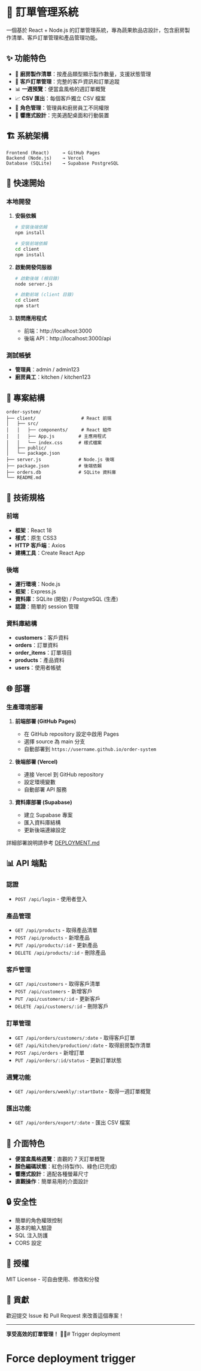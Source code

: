 # 🥬 訂單管理系統

一個基於 React + Node.js 的訂單管理系統，專為蔬果飲品店設計，包含廚房製作清單、客戶訂單管理和產品管理功能。

## ✨ 功能特色

- 🍃 **廚房製作清單**：按產品類型顯示製作數量，支援狀態管理
- 👥 **客戶訂單管理**：完整的客戶資訊和訂單追蹤
- 📊 **一週預覽**：便當盒風格的週訂單概覽
- 📈 **CSV 匯出**：每個客戶獨立 CSV 檔案
- 🔐 **角色管理**：管理員和廚房員工不同權限
- 📱 **響應式設計**：完美適配桌面和行動裝置

## 🏗️ 系統架構

```
Frontend (React)     → GitHub Pages
Backend (Node.js)    → Vercel
Database (SQLite)    → Supabase PostgreSQL
```

## 🚀 快速開始

### 本地開發

1. **安裝依賴**
   ```bash
   # 安裝後端依賴
   npm install
   
   # 安裝前端依賴
   cd client
   npm install
   ```

2. **啟動開發伺服器**
   ```bash
   # 啟動後端 (根目錄)
   node server.js
   
   # 啟動前端 (client 目錄)
   cd client
   npm start
   ```

3. **訪問應用程式**
   - 前端：http://localhost:3000
   - 後端 API：http://localhost:3000/api

### 測試帳號

- **管理員**：admin / admin123
- **廚房員工**：kitchen / kitchen123

## 📁 專案結構

```
order-system/
├── client/                 # React 前端
│   ├── src/
│   │   ├── components/     # React 組件
│   │   ├── App.js         # 主應用程式
│   │   └── index.css      # 樣式檔案
│   ├── public/
│   └── package.json
├── server.js              # Node.js 後端
├── package.json           # 後端依賴
├── orders.db              # SQLite 資料庫
└── README.md
```

## 🔧 技術規格

### 前端
- **框架**：React 18
- **樣式**：原生 CSS3
- **HTTP 客戶端**：Axios
- **建構工具**：Create React App

### 後端
- **運行環境**：Node.js
- **框架**：Express.js
- **資料庫**：SQLite (開發) / PostgreSQL (生產)
- **認證**：簡單的 session 管理

### 資料庫結構
- **customers**：客戶資料
- **orders**：訂單資料
- **order_items**：訂單項目
- **products**：產品資料
- **users**：使用者帳號

## 🌐 部署

### 生產環境部署

1. **前端部署 (GitHub Pages)**
   - 在 GitHub repository 設定中啟用 Pages
   - 選擇 source 為 main 分支
   - 自動部署到 `https://username.github.io/order-system`

2. **後端部署 (Vercel)**
   - 連接 Vercel 到 GitHub repository
   - 設定環境變數
   - 自動部署 API 服務

3. **資料庫部署 (Supabase)**
   - 建立 Supabase 專案
   - 匯入資料庫結構
   - 更新後端連線設定

詳細部署說明請參考 [DEPLOYMENT.md](./DEPLOYMENT.md)

## 📊 API 端點

### 認證
- `POST /api/login` - 使用者登入

### 產品管理
- `GET /api/products` - 取得產品清單
- `POST /api/products` - 新增產品
- `PUT /api/products/:id` - 更新產品
- `DELETE /api/products/:id` - 刪除產品

### 客戶管理
- `GET /api/customers` - 取得客戶清單
- `POST /api/customers` - 新增客戶
- `PUT /api/customers/:id` - 更新客戶
- `DELETE /api/customers/:id` - 刪除客戶

### 訂單管理
- `GET /api/orders/customers/:date` - 取得客戶訂單
- `GET /api/kitchen/production/:date` - 取得廚房製作清單
- `POST /api/orders` - 新增訂單
- `PUT /api/orders/:id/status` - 更新訂單狀態

### 週覽功能
- `GET /api/orders/weekly/:startDate` - 取得一週訂單概覽

### 匯出功能
- `GET /api/orders/export/:date` - 匯出 CSV 檔案

## 🎨 介面特色

- **便當盒風格週覽**：直觀的 7 天訂單概覽
- **顏色編碼狀態**：紅色(待製作)、綠色(已完成)
- **響應式設計**：適配各種螢幕尺寸
- **直觀操作**：簡單易用的介面設計

## 🔒 安全性

- 簡單的角色權限控制
- 基本的輸入驗證
- SQL 注入防護
- CORS 設定

## 📄 授權

MIT License - 可自由使用、修改和分發

## 🤝 貢獻

歡迎提交 Issue 和 Pull Request 來改善這個專案！

---

**享受高效的訂單管理！** 🥬✨# Trigger deployment
# Force deployment trigger
